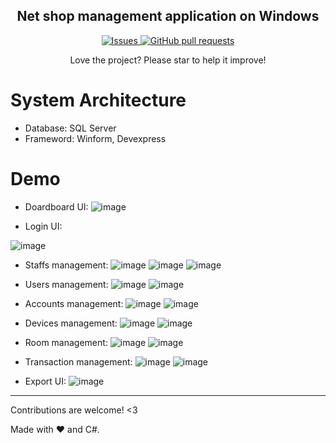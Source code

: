 <p align="center">
 <h2 align="center">Net shop management application on Windows</h2>
</p>
  <p align="center">
<!--     <a href="https://github.com/anuraghazra/github-readme-stats/actions">
      <img alt="Tests Passing" src="https://github.com/anuraghazra/github-readme-stats/workflows/Test/badge.svg" />
    </a>
    <a href="https://codecov.io/gh/anuraghazra/github-readme-stats">
      <img src="https://codecov.io/gh/anuraghazra/github-readme-stats/branch/master/graph/badge.svg" />
    </a> -->
    <a href="https://github.com/Phong940253/QuanLiTiemNetDevExpress/issues">
      <img alt="Issues" src="https://img.shields.io/github/issues/Phong940253/QuanLiTiemNetDevExpress?color=0088ff" />
    </a>
    <a href="https://github.com/Phong940253/QuanLiTiemNetDevExpress/pulls">
      <img alt="GitHub pull requests" src="https://img.shields.io/github/issues-pr/Phong940253/QuanLiTiemNetDevExpress?color=0088ff" />
    </a>
  </p>

</p>
<p align="center">Love the project? Please star to help it improve!
  
# System Architecture
  - Database: SQL Server
  - Frameword: Winform, Devexpress

# Demo
  - Doardboard UI:
  ![image](https://user-images.githubusercontent.com/40328498/169595796-4ccdc42d-f387-4c58-a7c6-88160b86dc7f.png)

  
  - Login UI:
  
  ![image](https://user-images.githubusercontent.com/40328498/169595947-34b08e3c-a07e-446b-a726-e1b3a43f7ea0.png)
  
  - Staffs management:
  ![image](https://user-images.githubusercontent.com/40328498/169596841-886bac99-1e4b-4073-9816-b64ba11917d0.png)
  ![image](https://user-images.githubusercontent.com/40328498/169596975-c7488416-ba53-4e93-8583-eadb997bed0a.png)
  ![image](https://user-images.githubusercontent.com/40328498/169597694-40f14e6c-fdf7-448c-9783-f46e92417756.png)
  
  - Users management:
  ![image](https://user-images.githubusercontent.com/40328498/169596888-214701c3-a6de-4b55-84c3-c39ddab85980.png)
  ![image](https://user-images.githubusercontent.com/40328498/169597050-3d5a0553-c2a2-44a8-81af-ca6a5e368fcf.png)
  
  - Accounts management:
  ![image](https://user-images.githubusercontent.com/40328498/169597116-29a3daa8-c5c3-4e99-b90f-08e4053517b4.png)
  ![image](https://user-images.githubusercontent.com/40328498/169597150-47448f17-8d9e-4cf3-9ffb-912b986e6f01.png)
  
  - Devices management:
  ![image](https://user-images.githubusercontent.com/40328498/169597209-254a9061-2491-4fe8-84bd-f71f5c6763cb.png)
  ![image](https://user-images.githubusercontent.com/40328498/169597245-4b91abc1-0682-41ed-ad13-6b27f2e87bcc.png)
  
  - Room management:
  ![image](https://user-images.githubusercontent.com/40328498/169597296-40bc4988-4036-4391-96cd-06f7f5418a41.png)
  ![image](https://user-images.githubusercontent.com/40328498/169597313-82187623-ec75-4fa1-ad31-e231d548e48e.png)
  
  - Transaction management:
  ![image](https://user-images.githubusercontent.com/40328498/169597348-4926cc91-2fef-44b8-a87f-82fe7881aab2.png)
  ![image](https://user-images.githubusercontent.com/40328498/169597371-211b4fcc-904a-4f4d-865d-20d244fed4bd.png)

  - Export UI:
  ![image](https://user-images.githubusercontent.com/40328498/169597489-0e46338d-7834-4d42-bb42-b74d6e02c3d2.png)


  

---


Contributions are welcome! <3

Made with :heart: and C#.
